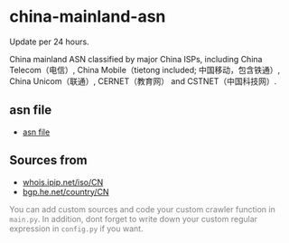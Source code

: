# china-mainland-asn

Update per 24 hours.

China mainland ASN classified by major China ISPs, including China Telecom（电信）, China Mobile（tietong included; 中国移动，包含铁通）, China Unicom（联通）, CERNET（教育网） and CSTNET（中国科技网）.

## asn file

* [asn file](https://github.com/xingpingcn/china-mainland-asn/tree/main/asn_txt)

## Sources from 

* [whois.ipip.net/iso/CN](https://whois.ipip.net/iso/CN)
* [bgp.he.net/country/CN](https://bgp.he.net/country/CN)
 

<font color=#808080>You can add custom sources and code your custom crawler function in `main.py`. In addition, dont forget to write down your custom regular expression in `config.py` if you want.</font>
